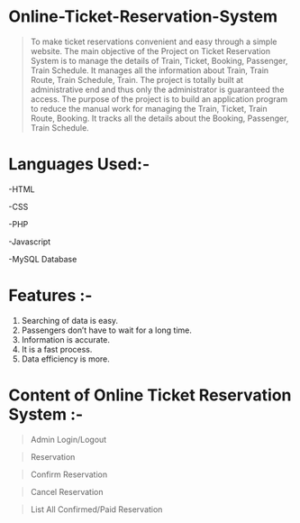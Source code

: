 # Online-Ticket-Reservation-System
>	To make ticket reservations convenient and easy through a simple website.
>	The main objective of the Project on Ticket Reservation System is to manage the details of Train, Ticket, Booking, Passenger, Train Schedule. It manages all the information about Train, Train Route, Train Schedule, Train. The project is totally built at administrative end and thus only the administrator is guaranteed the access. The purpose of the project is to build an application program to reduce the manual work for managing the Train, Ticket, Train Route, Booking. It tracks all the details about the Booking, Passenger, Train Schedule.

# Languages Used:-

-HTML
 
-CSS

-PHP

-Javascript

-MySQL Database
 
# Features :-

1) Searching of data is easy.
2) Passengers don’t have to wait for a long time.
3) Information is accurate.
4) It is a fast process.
5) Data efficiency is more.

# Content of Online Ticket Reservation System :-

> Admin Login/Logout
  
> Reservation

> Confirm Reservation

> Cancel Reservation

> List All Confirmed/Paid Reservation

